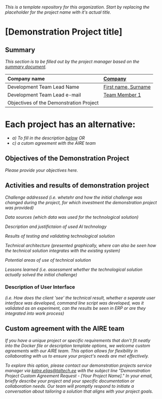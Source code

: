 *This is a template repository for this organization. Start by replacing the placeholder for the project name with it's actual title.*

# [Demonstration Project title]

## Summary
*This section is to be filled out by the project manager based on the [summary document](https://docs.google.com/spreadsheets/d/12xi2yOMm-X5PEecgyRe3WEurcSaN9A5z4DHgBacQT6M).*

| Company name | [Company](https://website.link) |
| :--- | :--- |
| Development Team Lead Name | [First name, Surname](https://profile.link) |
| Development Team Lead e-mail | [Team Member 1](https://profile.link) |
| Objectives of the Demonstration Project |  |

# Each project has an alternative:

- *a) To fill in the description [below](https://github.com/ai-robotics-estonia/_project_template_/edit/main/README.md#implementation-details)*
*OR*
- *c) a cutom agreement with the AIRE team*

## Objectives of the Demonstration Project
*Please provide your objectives here.*

## Activities and results of demonstration project
*Challenge addressed (i.e. whetehr and how the initial challenge was changed during the project, for which investment the demonstration project was provided)*

*Data sources (which data was used for the technological solution)*

*Description and justifictaion of used AI technology*

*Results of testing and validating technological solution*

*Technical architecture (presented graphically, where can also be seen how the technical solution integrates with the existing system)*

*Potential areas of use of technical solution*

*Lessons learned (i.e. assessment whether the technological solution actually solved the initial challenge)*

### Description of User Interface 
*(i.e. How does the client 'see' the technical result, whether a separate user interface was developed, command line script was developed, was it validated as an experiment, can the results be seen in ERP or are they integrated into work process)*


## Custom agreement with the AIRE team

*If you have a unique project or specific requirements that don't fit neatly into the Docker file or description template options, we welcome custom agreements with our AIRE team. This option allows for flexibility in collaborating with us to ensure your project's needs are met effectively.*

*To explore this option, please contact our demonstration projects service manager via katre.eljas@taltech.ee with the subject line "Demonstration Project Custom Agreement Request - [Your Project Name]." In your email, briefly describe your project and your specific documentation or collaboration needs. Our team will promptly respond to initiate a conversation about tailoring a solution that aligns with your project goals.*


